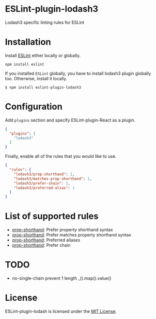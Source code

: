 ESLint-plugin-lodash3
===================


Lodash3 specific linting rules for ESLint

# Installation

Install [ESLint](https://www.github.com/eslint/eslint) either locally or globally.

    npm install eslint

If you installed `ESLint` globally, you have to install lodash3 plugin globally too. Otherwise, install it locally.

    $ npm install eslint-plugin-lodash3

# Configuration

Add `plugins` section and specify ESLint-plugin-React as a plugin.

```json
{
  "plugins": [
    "lodash3"
  ]
}
```


Finally, enable all of the rules that you would like to use.

```json
{
  "rules": {
    "lodash3/prop-shorthand": 1,
    "lodash3/matches-prop-shorthand": 1,
    "lodash3/prefer-chain": 1,
    "lodash3/preferred-alias": 1
  }
}
```

# List of supported rules

* [prop-shorthand](docs/rules/prop-shorthand.md): Prefer property shorthand syntax
* [prop-shorthand](docs/rules/matches-prop-shorthand.md): Prefer matches property shorthand syntax
* [prop-shorthand](docs/rules/preferred-alias.md): Preferred aliases
* [prop-shorthand](docs/rules/prefer-chain.md): Prefer chain


# TODO
* no-single-chain prevent 1 length _().map().value()


# License

ESLint-plugin-lodash is licensed under the [MIT License](http://www.opensource.org/licenses/mit-license.php).


